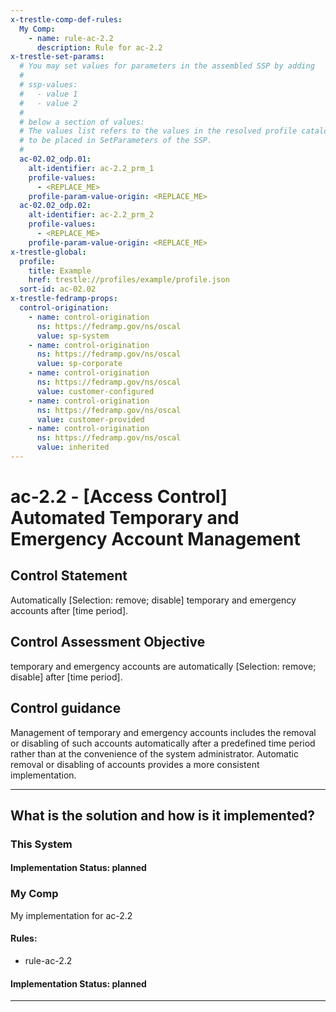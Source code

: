 ```yaml
---
x-trestle-comp-def-rules:
  My Comp:
    - name: rule-ac-2.2
      description: Rule for ac-2.2
x-trestle-set-params:
  # You may set values for parameters in the assembled SSP by adding
  #
  # ssp-values:
  #   - value 1
  #   - value 2
  #
  # below a section of values:
  # The values list refers to the values in the resolved profile catalog, and the ssp-values represent new values
  # to be placed in SetParameters of the SSP.
  #
  ac-02.02_odp.01:
    alt-identifier: ac-2.2_prm_1
    profile-values:
      - <REPLACE_ME>
    profile-param-value-origin: <REPLACE_ME>
  ac-02.02_odp.02:
    alt-identifier: ac-2.2_prm_2
    profile-values:
      - <REPLACE_ME>
    profile-param-value-origin: <REPLACE_ME>
x-trestle-global:
  profile:
    title: Example
    href: trestle://profiles/example/profile.json
  sort-id: ac-02.02
x-trestle-fedramp-props:
  control-origination:
    - name: control-origination
      ns: https://fedramp.gov/ns/oscal
      value: sp-system
    - name: control-origination
      ns: https://fedramp.gov/ns/oscal
      value: sp-corporate
    - name: control-origination
      ns: https://fedramp.gov/ns/oscal
      value: customer-configured
    - name: control-origination
      ns: https://fedramp.gov/ns/oscal
      value: customer-provided
    - name: control-origination
      ns: https://fedramp.gov/ns/oscal
      value: inherited
---
```


# ac-2.2 - \[Access Control\] Automated Temporary and Emergency Account Management

## Control Statement

Automatically [Selection: remove; disable] temporary and emergency accounts after [time period].

## Control Assessment Objective

temporary and emergency accounts are automatically [Selection: remove; disable] after [time period].

## Control guidance

Management of temporary and emergency accounts includes the removal or disabling of such accounts automatically after a predefined time period rather than at the convenience of the system administrator. Automatic removal or disabling of accounts provides a more consistent implementation.

______________________________________________________________________

## What is the solution and how is it implemented?

<!-- For implementation status enter one of: implemented, partial, planned, alternative, not-applicable -->

<!-- Note that the list of rules under ### Rules: is read-only and changes will not be captured after assembly to JSON -->

### This System

<!-- Add implementation prose for the main This System component for control: ac-2.2 -->

#### Implementation Status: planned

### My Comp

My implementation for ac-2.2

#### Rules:

  - rule-ac-2.2

#### Implementation Status: planned

______________________________________________________________________
